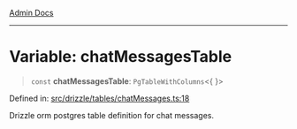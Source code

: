 [Admin Docs](/)

***

# Variable: chatMessagesTable

> `const` **chatMessagesTable**: `PgTableWithColumns`\<\{ \}\>

Defined in: [src/drizzle/tables/chatMessages.ts:18](https://github.com/gautam-divyanshu/talawa-api/blob/441b833d91882cfef7272c118419933afe47f7b6/src/drizzle/tables/chatMessages.ts#L18)

Drizzle orm postgres table definition for chat messages.
